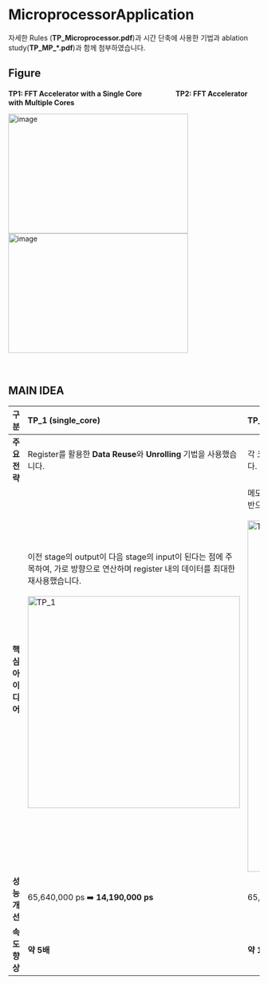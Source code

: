 # MicroprocessorApplication
자세한 Rules (**TP_Microprocessor.pdf**)과 시간 단축에 사용한 기법과 ablation study(**TP_MP_*.pdf**)과 함께 첨부하였습니다.


## Figure
**TP1: FFT Accelerator with a Single Core   ㅤㅤㅤㅤㅤTP2: FFT Accelerator with Multiple Cores**


<img width="360" height="240" alt="image" src="https://github.com/user-attachments/assets/f722fae9-80f3-4487-90f3-206604fc04f6" /> <img width="360" height="240" alt="image" src="https://github.com/user-attachments/assets/82ac7a00-9f5e-4239-a927-d7bea267f9bb" /> 






ㅤㅤㅤㅤ

## MAIN IDEA

| 구분 | **TP_1 (single_core)** | **TP_2 (three_cores)** |
| :--- | :--- | :--- |
| **주요 전략** | Register를 활용한 **Data Reuse**와 **Unrolling** 기법을 사용했습니다. | 각 코어별로 역할을 분배하여 **Pipeline**을 구성하고, 모든 코어가 쉬는 구간 없이 동작하도록 최적화했습니다. |
| **핵심 아이디어** | 이전 stage의 output이 다음 stage의 input이 된다는 점에 주목하여, 가로 방향으로 연산하며 register 내의 데이터를 최대한 재사용했습니다.<br><br><img width="425" alt="TP_1" src="https://github.com/user-attachments/assets/a03b6e20-818b-401c-87bd-10c32ea2c9fb"> | 메모리 접근 시 `Core 0 > Core 1 > Core 2` 순으로 우선순위가 있다는 것을 실험적으로 발견하고, 이를 기반으로 각 코어의 역할을 효율적으로 분배했습니다.<br><br><img width="705" alt="TP_2" src="https://github.com/user-attachments/assets/d4cda7ae-c4c7-4df4-90f9-0f87fcd7939d"> |
| **성능 개선** | 65,640,000 ps ➡️ **14,190,000 ps** | 65,640,000 ps ➡️ **6,634,000 ps** |
| **속도 향상** | **약 5배** | **약 10배** |




